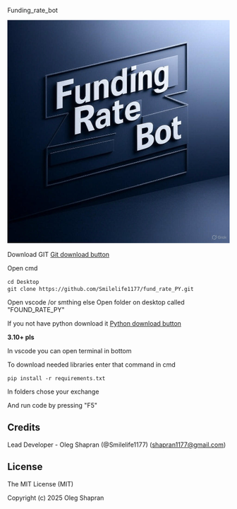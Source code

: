 Funding_rate_bot

![Alt text](images/example.jpg)

Download GIT [Git download button](https://git-scm.com/downloads)

Open cmd

```
cd Desktop
git clone https://github.com/Smilelife1177/fund_rate_PY.git

```

Open vscode /or smthing else
Open folder on desktop called "FOUND_RATE_PY"

If you not have python download it [Python download button](https://www.python.org/downloads/)

**3.10+ pls**

In vscode you can open terminal in bottom

To download needed libraries enter that command in cmd

```
pip install -r requirements.txt
```

In folders chose your exchange

And run code by pressing "F5"

## Credits

Lead Developer - Oleg Shapran (@Smilelife1177) (shapran1177@gmail.com)

## License

The MIT License (MIT)

Copyright (c) 2025 Oleg Shapran
